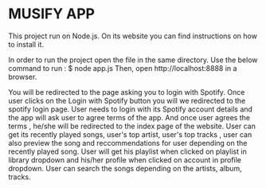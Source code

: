 # MUSIFY APP
This project run on Node.js. On its website you can find instructions on how to install it. 

In order to run the project open the file in the same directory. Use the below command to run :
$ node app.js
Then, open http://localhost:8888 in a browser.

You will be redirected to the page asking you to login with Spotify.
Once user clicks on the Login with Spotify button you will we redirected to the spotify login page.
User needs to login with its Spotify account details and the app will ask user to agree terms of the app.
And once user agrees the terms , he/she will be redirected to the index page of the website.
User can get its recently played songs, user's top artist, user's top tracks , user can also preview the song and reccommendations for user depending on the recently played song.
User will get his playlist when clicked on playlist in library dropdown and his/her profile when clicked on account in profile dropdown.
User can search the songs depending on the artists, album, tracks.

